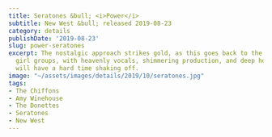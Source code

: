 ```yaml
---
title: Seratones &bull; <i>Power</i>
subtitle: New West &bull; released 2019-08-23
category: details
publishDate: '2019-08-23'
slug: power-seratones
excerpt: The nostalgic approach strikes gold, as this goes back to the heyday of ‘60s
  girl groups, with heavenly vocals, shimmering production, and deep hooks that you
  will have a hard time shaking off.
image: "~/assets/images/details/2019/10/seratones.jpg"
tags:
- The Chiffons
- Amy Winehouse
- The Donettes
- Seratones
- New West
---
```


